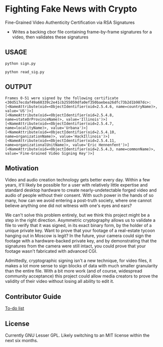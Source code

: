 # Fighting Fake News with Crypto

Fine-Grained Video Authenticity Certification via RSA Signatures

* Writes a backing cbor file containing frame-by-frame signatures for a video, then validates these signatures

## USAGE
  `python sign.py`

  `python read_sig.py`


## OUTPUT

    Frames 0-51 were signed by the following certificate <30d517ecdaf49a60339c2e41cb255059dfa0ef350baebea26dfc73b2d1b987dc>:
    [<NameAttribute(oid=<ObjectIdentifier(oid=2.5.4.6, name=countryName)>, value='US')>]
    [<NameAttribute(oid=<ObjectIdentifier(oid=2.5.4.8, name=stateOrProvinceName)>, value='Illinois')>]
    [<NameAttribute(oid=<ObjectIdentifier(oid=2.5.4.7, name=localityName)>, value='Urbana')>]
    [<NameAttribute(oid=<ObjectIdentifier(oid=2.5.4.10, name=organizationName)>, value='HackIllinois')>]
    [<NameAttribute(oid=<ObjectIdentifier(oid=2.5.4.11, name=organizationalUnitName)>, value='Eric Hennenfent')>]
    [<NameAttribute(oid=<ObjectIdentifier(oid=2.5.4.3, name=commonName)>, value='Fine-Grained Video Signing Key')>]

## Motivation

Video and audio creation technology gets better every day. Within a few years, it'll likely be possible for a user with relatively little expertise and standard desktop hardware to create nearly-undetectable forged video and audio of people without their consent. With such power in the hands of so many, how can we avoid entering a post-truth society, where one cannot believe anything one did not witness with one's eyes and ears?

We can't solve this problem entirely, but we think this project might be a step in the right direction. Asymmetric cryptography allows us to validate a file to verify that it was signed, in its exact binary form, by the holder of a unique private key. Want to prove that your footage of a real-estate tycoon hanging out in Moscow is legit? In the future, your camera could sign the footage with a hardware-backed private key, and by demonstrating that the signatures from the camera were still intact, you could prove that your footage wasn't fabricated with advanced CGI.

Admittedly, cryptographic signing isn't a new technique, for video files, it makes a lot more sense to sign blocks of data with much smaller granularity than the entire file. With a bit more work (and of course, widespread community acceptance) this project could allow media creators to prove the validity of their video without losing all ability to edit it.

## Contributor Guide
[To-do list](https://github.com/ehennenfent/fgsigning/blob/master/CONTRIBUTING.md)

## License
Currently GNU Lesser GPL. Likely switching to an MIT license within the next six months.
